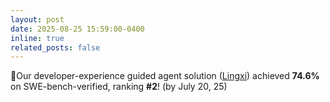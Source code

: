```yaml
---
layout: post
date: 2025-08-25 15:59:00-0400
inline: true
related_posts: false
---
```


🎉Our developer-experience guided agent solution ([Lingxi](https://github.com/nimasteryang/Lingxi)) achieved **74.6%** on SWE-bench-verified, ranking **#2**! (by July 20, 25) 
